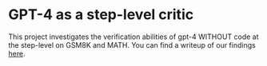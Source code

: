# GPT-4 as a step-level critic

This project investigates the verification abilities of gpt-4 WITHOUT code at the step-level on GSM8K and MATH. You can find a writeup of our findings [here](https://dahoas.github.io/llms/reasoning/2024/01/12/critic.html).
